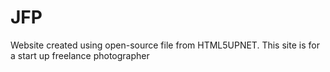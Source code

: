 # JFP
Website created using open-source file from HTML5UPNET.  This site is for a start up freelance photographer
